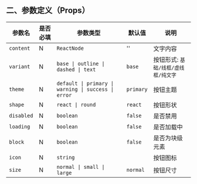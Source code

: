 ## 二、参数定义（Props）
|参数名|是否必填|参数类型|默认值|说明|
|--|--|--|--|--|
|`content`|N|`ReactNode`|''|文字内容|
|`variant`|N|`base \| outline \| dashed \| text`|`base`|按钮形式: `基础/线框/虚线框/纯文字`|
|`theme`|N|`default \| primary \| warning \| success \| error`|`primary`|按钮主题|
|`shape`|N|`react \| round`|`react`|按钮形状|
|`disabled`|N|`boolean`|`false`|是否禁用|
|`loading`|N|`boolean`|`false`|是否加载中|
|`block`|N|`boolean`|`false`|是否为块级元素|
|`icon`|N|`string`||按钮图标|
|`size`|N|`normal \| small \| large`|`normal`|按钮尺寸|
